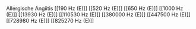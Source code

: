 Allergische Angiitis
[[190 Hz (E)]]
[[520 Hz (E)]]
[[650 Hz (E)]]
[[1000 Hz (E)]]
[[13930 Hz (E)]]
[[110530 Hz (E)]]
[[380000 Hz (E)]]
[[447500 Hz (E)]]
[[728980 Hz (E)]]
[[825270 Hz (E)]]